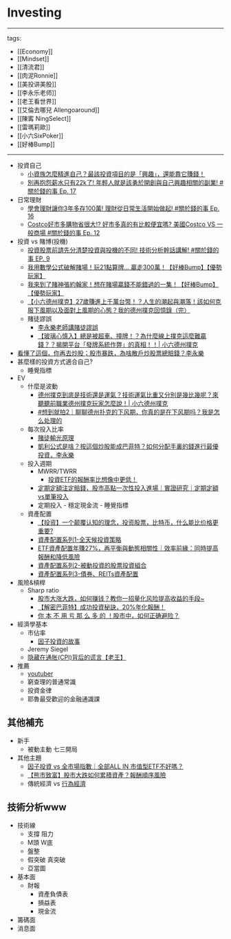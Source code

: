 # Investing

---
tags:
  - [[Economy]]
  - [[Mindset]]
  - [[清流君]]
  - [[肉泥Ronnie]]
  - [[美投讲美股]]
  - [[李永乐老师]]
  - [[老王看世界]]
  - [[艾倫去哪兒 Allengoaround]]
  - [[陳寗 NingSelect]]   
  - [[雷瑪莉歐]]
  - [[小六SixPoker]]
  - [[好棒Bump]]
---

* 投資自己
  * [小資族怎麼精進自己？最該投資項目的是「興趣」，還能靠它賺錢！](https://youtu.be/pmF7Pa2AuJk)
  * [別再抱怨薪水只有22k了! 年輕人就是該勇於開創與自己興趣相關的副業! #關於錢的事 Ep. 17](https://youtu.be/wT2AZbBastc)
* 日常理財
  * [學會理財讓你3年多存100萬! 理財從日常生活開始做起! #關於錢的事 Ep. 16](https://www.youtube.com/watch?v=zUsoPq8_6WM)
  * [Costco好市多購物省很大!? 好市多真的有比較便宜嗎? 美國Costco VS 一般商場 #關於錢的事 Ep. 12](https://youtu.be/DEwMnCZhGv0)
* 投資 vs 賭博(投機)
  * [投資股票前請先分清楚投資與投機的不同! 技術分析幹話講解! #關於錢的事 EP. 9](https://youtu.be/v1ZoPSxeL4g)
  * [我用數學公式破解賭場！玩21點算牌... 贏走300萬！【好棒Bump】【優勢玩家】](https://www.youtube.com/watch?v=deaAMT211_Q)
  * [我來到了賭神張約翰家！想在賭場贏錢不能錯過的一集！【好棒Bump】【優勢玩家】](https://www.youtube.com/watch?v=ee2i1JV29lQ)
  * [【小六德州撲克】27歲賺進上千萬台幣！？人生的潮起與潮落！該如何克服下風期以及面對上風期的心態？我的德州撲克回憶錄（完）](https://www.youtube.com/watch?v=I6XTMluHrR4)
  * 賭徒謬誤
    * [李永樂老師講賭徒謬誤](https://www.youtube.com/watch?v=yoOocF47BRI)
    * [【玻璃心慎入】總是被超車、撞牌！？為什麼線上撲克這麼難贏錢？？揭開平台「發牌系統作弊」的真相！！| 小六德州撲克](https://www.youtube.com/watch?v=MjMB-yR7psU&list=PLDD0Zm1dzAcggwnDr4Ell2DpQD1Ck_8e5&index=9)
* [看懂了這個，你再去炒股；股市暴跌，為啥散戶炒股票總賠錢？李永樂](https://www.youtube.com/watch?v=g-wCpEZBEdw)
* 甚麼樣的投資方式適合自己?
  * 睡覺指標
* EV
  * 什麼是波動
    * [德州撲克到底是技術還是運氣？技術運氣比重又分別是幾比幾呢？來聽聽前職業德州撲克玩家怎麼說！| 小六德州撲克](https://www.youtube.com/watch?v=2iwgZC5mHuk)
    * [#想到就拍2｜聊聊德州扑克的下风期，你真的是在下风期吗？我是怎么处理的](https://www.youtube.com/watch?v=oJB0tkq_AUA)
  * 每次投入比率
    * [賭徒輸光原理](https://www.youtube.com/watch?v=AadaEc6pJpw)
    * [凱利公式是啥？按這個炒股能成巴菲特？如何分配手裏的錢進行最優投資，李永樂](https://www.youtube.com/watch?v=v2JGTi5lhY4)
  * 投入週期
    * MWRR/TWRR
      * [投資ETF的報酬率比想像中更低！](https://www.youtube.com/watch?v=RJOtzU5_wus)
    * [定期定額注定賠錢，股市高點一次性投入進場｜實證研究｜定期定額vs單筆投入](https://www.youtube.com/watch?v=uTXwhTTIuMw)
    * 定期投入 - 穩定現金流 - 睡覺指標
  * 資產配置
    * [【投资】一个颠覆认知的理念，投资股票，比特币，什么能比价格更重要?](https://www.youtube.com/watch?v=nIZO_bAlR0k)
    * [資產配置系列1-全天候投資策略](https://www.youtube.com/watch?v=a2OYIFC5WuY)
    * [ETF資產配置年賺27%，再平衡與動態相關性｜效率前緣：同時提高報酬和降低風險](https://www.youtube.com/watch?v=ayGJmKcLBlo)
    * [資產配置系列2-被動投資的股票投資組合](https://www.youtube.com/watch?v=nkUAfBQhGQA)
    * [資產配置系列3-債券、REITs資產配置](https://www.youtube.com/watch?v=tWivlBN4CVI)
* 風險&槓桿
  * Sharp ratio
    * [股市大涨大跌，如何赚钱？教你一招量化风险提高收益的手段~](https://www.youtube.com/watch?v=OCT_XwOi0ME)
    * [【解密巴菲特】成功投資秘訣，20%年化報酬！](https://www.youtube.com/watch?v=M2jZTl2cvss)
    * [你 本 不 用 亏 那 么 多 的 ！股市中，如何正确避险？](https://www.youtube.com/watch?v=-dTjRYFEr7s)
* 經濟學基本
  * 市佔率
    * [因子投資的故事](https://www.youtube.com/watch?v=ecmtd3udVV4)
  * Jeremy Siegel 
  * [隐藏在通胀(CPI)背后的谎言【老王】](https://www.youtube.com/watch?v=CdO__9BXSAw)
* 推薦
  * [youtuber](https://github.com/QuantumNecro/Knowledge/blob/main/Youtuber/Economy%20YT.md)
  * 窮查理的普通常識
  * 投資金律
  * 耶魯最受歡迎的金融通識課


## 其他補充
* 新手
  * 被動主動 七三開局
* 其他主題 
  * [因子投資 vs 全市場指數｜全部ALL IN 市值型ETF不好嗎？](https://www.youtube.com/watch?v=YCEdSco0EXY)
  * [【熊市致富】股市大跌如何累積資產？報酬順序風險](https://www.youtube.com/watch?v=n17xjMg5c2U)
  * 傳統經濟 vs [行為經濟](./Behavioral%20Finance.md)

## 技術分析www
* 技術線
  * 支撐 阻力
  * M頭 W底
  * 盤整
  * 假突破 真突破
  * 亞當圖
* 基本面
  * 財報
    * 資產負債表
    * 損益表
    * 現金流
* 籌碼面
* 消息面
